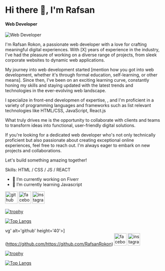 # Hi there 👋, I'm Rafsan
#### Web Developer
![Web Developer](https://scontent.fdac178-1.fna.fbcdn.net/v/t39.30808-6/415586514_378359681541278_1067132938602818552_n.jpg?_nc_cat=106&ccb=1-7&_nc_sid=5f2048&_nc_eui2=AeFapBHrLKT4jujeAKpRKwE3UjSgjCPY5CBSNKCMI9jkIPvkwmwez16P0vgcM9GJez9PCgwhE50ExxRxb1SQ94h3&_nc_ohc=8S8Rff5zJg8AX_HPe2N&_nc_ht=scontent.fdac178-1.fna&oh=00_AfBhsOj9YRMwIiitQYcpbF_a1sWH0HBf42cVYUKIgEQFiA&oe=660FB99F)

 I'm  Rafsan Rokon, a passionate web developer with a love for crafting meaningful digital experiences. With [X] years of experience in the industry, I've had the pleasure of working on a diverse range of projects, from sleek corporate websites to dynamic web applications.

My journey into web development started [mention how you got into web development, whether it's through formal education, self-learning, or other means]. Since then, I've been on an exciting learning curve, constantly honing my skills and staying updated with the latest trends and technologies in the ever-evolving web landscape.

I specialize in  front-end developmen of expertise, , and I'm proficient in a variety of programming languages and frameworks such as list relevant technologies like HTML/CSS, JavaScript, React.js

What truly drives me is the opportunity to collaborate with clients and teams to transform ideas into functional, user-friendly digital solutions. 



If you're looking for a dedicated web developer who's not only technically proficient but also passionate about creating exceptional online experiences, feel free to reach out. I'm always eager to embark on new projects and collaborations.

Let's build something amazing together!

Skills: HTML / CSS / JS / REACT

- 🔭 I’m currently working on Fiverr 
- 🌱 I’m currently learning Javascript 


[<img src='https://cdn.jsdelivr.net/npm/simple-icons@3.0.1/icons/github.svg' alt='github' height='40'>](https://github.com/https://github.com/RafsanRokon)  [<img src='https://cdn.jsdelivr.net/npm/simple-icons@3.0.1/icons/facebook.svg' alt='facebook' height='40'>](https://www.facebook.com/https://www.facebook.com/rafsan.rafi.75641297)  [<img src='https://cdn.jsdelivr.net/npm/simple-icons@3.0.1/icons/instagram.svg' alt='instagram' height='40'>](https://www.instagram.com/rafsanrokon/)  

[![trophy](https://github-profile-trophy.vercel.app/?username=https://github.com/RafsanRokon)](https://github.com/ryo-ma/github-profile-trophy)

[![Top Langs](https://github-readme-stats.vercel.app/api/top-langs/?username=https://github.com/RafsanRokon)](https://github.com/anuraghazra/github-readme-stats)

vg' alt='github' height='40'>](https://github.com/https://github.com/RafsanRokon)  [<img src='https://cdn.jsdelivr.net/npm/simple-icons@3.0.1/icons/facebook.svg' alt='facebook' height='40'>](https://www.facebook.com/https://www.facebook.com/rafsan.rafi.75641297)  [<img src='https://cdn.jsdelivr.net/npm/simple-icons@3.0.1/icons/instagram.svg' alt='instagram' height='40'>](https://www.instagram.com/rafsanrokon/)  

[![trophy](https://github-profile-trophy.vercel.app/?username=https://github.com/RafsanRokon)](https://github.com/ryo-ma/github-profile-trophy)

[![Top Langs](https://github-readme-stats.vercel.app/api/top-langs/?username=https://github.com/RafsanRokon)](https://github.com/anuraghazra/github-readme-stats)

